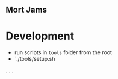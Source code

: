 Mort Jams
---


# Development

 - run scripts in `tools` folder from the root
 - `./tools/setup.sh

. . .
